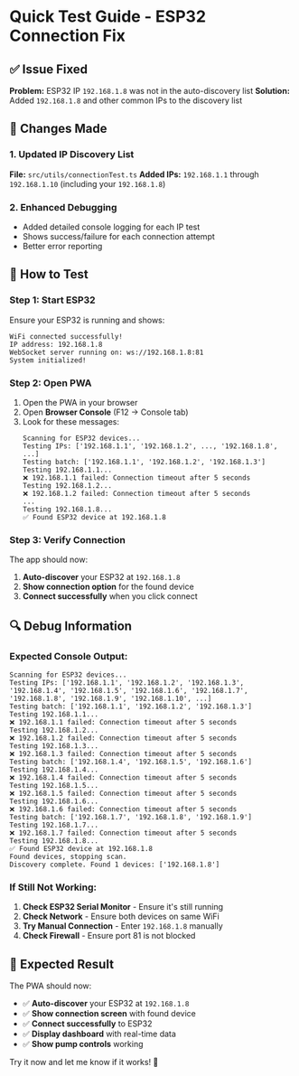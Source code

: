 # Quick Test Guide - ESP32 Connection Fix

## ✅ **Issue Fixed**

**Problem:** ESP32 IP `192.168.1.8` was not in the auto-discovery list
**Solution:** Added `192.168.1.8` and other common IPs to the discovery list

## 🔧 **Changes Made**

### **1. Updated IP Discovery List**
**File:** `src/utils/connectionTest.ts`
**Added IPs:** `192.168.1.1` through `192.168.1.10` (including your `192.168.1.8`)

### **2. Enhanced Debugging**
- Added detailed console logging for each IP test
- Shows success/failure for each connection attempt
- Better error reporting

## 🚀 **How to Test**

### **Step 1: Start ESP32**
Ensure your ESP32 is running and shows:
```
WiFi connected successfully!
IP address: 192.168.1.8
WebSocket server running on: ws://192.168.1.8:81
System initialized!
```

### **Step 2: Open PWA**
1. Open the PWA in your browser
2. Open **Browser Console** (F12 → Console tab)
3. Look for these messages:
   ```
   Scanning for ESP32 devices...
   Testing IPs: ['192.168.1.1', '192.168.1.2', ..., '192.168.1.8', ...]
   Testing batch: ['192.168.1.1', '192.168.1.2', '192.168.1.3']
   Testing 192.168.1.1...
   ❌ 192.168.1.1 failed: Connection timeout after 5 seconds
   Testing 192.168.1.2...
   ❌ 192.168.1.2 failed: Connection timeout after 5 seconds
   ...
   Testing 192.168.1.8...
   ✅ Found ESP32 device at 192.168.1.8
   ```

### **Step 3: Verify Connection**
The app should now:
1. **Auto-discover** your ESP32 at `192.168.1.8`
2. **Show connection option** for the found device
3. **Connect successfully** when you click connect

## 🔍 **Debug Information**

### **Expected Console Output:**
```
Scanning for ESP32 devices...
Testing IPs: ['192.168.1.1', '192.168.1.2', '192.168.1.3', '192.168.1.4', '192.168.1.5', '192.168.1.6', '192.168.1.7', '192.168.1.8', '192.168.1.9', '192.168.1.10', ...]
Testing batch: ['192.168.1.1', '192.168.1.2', '192.168.1.3']
Testing 192.168.1.1...
❌ 192.168.1.1 failed: Connection timeout after 5 seconds
Testing 192.168.1.2...
❌ 192.168.1.2 failed: Connection timeout after 5 seconds
Testing 192.168.1.3...
❌ 192.168.1.3 failed: Connection timeout after 5 seconds
Testing batch: ['192.168.1.4', '192.168.1.5', '192.168.1.6']
Testing 192.168.1.4...
❌ 192.168.1.4 failed: Connection timeout after 5 seconds
Testing 192.168.1.5...
❌ 192.168.1.5 failed: Connection timeout after 5 seconds
Testing 192.168.1.6...
❌ 192.168.1.6 failed: Connection timeout after 5 seconds
Testing batch: ['192.168.1.7', '192.168.1.8', '192.168.1.9']
Testing 192.168.1.7...
❌ 192.168.1.7 failed: Connection timeout after 5 seconds
Testing 192.168.1.8...
✅ Found ESP32 device at 192.168.1.8
Found devices, stopping scan.
Discovery complete. Found 1 devices: ['192.168.1.8']
```

### **If Still Not Working:**
1. **Check ESP32 Serial Monitor** - Ensure it's still running
2. **Check Network** - Ensure both devices on same WiFi
3. **Try Manual Connection** - Enter `192.168.1.8` manually
4. **Check Firewall** - Ensure port 81 is not blocked

## 🎯 **Expected Result**

The PWA should now:
- ✅ **Auto-discover** your ESP32 at `192.168.1.8`
- ✅ **Show connection screen** with found device
- ✅ **Connect successfully** to ESP32
- ✅ **Display dashboard** with real-time data
- ✅ **Show pump controls** working

Try it now and let me know if it works! 🚀
